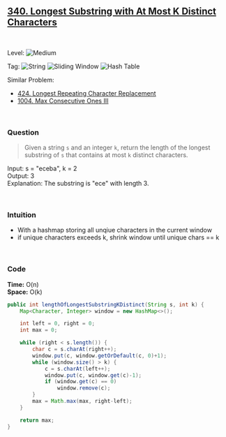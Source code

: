 ## [340. Longest Substring with At Most K Distinct Characters](https://leetcode.com/problems/longest-substring-with-at-most-k-distinct-characters/)

<br>

Level:
![Medium](https://img.shields.io/badge/-Medium-ff8000)

Tag:
![String](https://img.shields.io/badge/-String-4da6ff)
![Sliding Window](https://img.shields.io/badge/-Sliding_Window-9966ff)
![Hash Table](https://img.shields.io/badge/-Hash_Table-0073e6)

Similar Problem:

- [424. Longest Repeating Character Replacement](0424.md)
- [1004. Max Consecutive Ones III](1004.md)

<br>

### Question

> Given a string `s` and an integer `k`, return the length of the longest substring of `s` that contains at most `k` distinct characters.

Input: s = "eceba", k = 2  
Output: 3  
Explanation: The substring is "ece" with length 3.

<br>

### Intuition

- With a hashmap storing all unqiue characters in the current window
- if unique characters exceeds k, shrink window until unique chars == k

<br>

### Code

**Time:** O(n)  
**Space:** O(k)

```java
public int lengthOfLongestSubstringKDistinct(String s, int k) {
    Map<Character, Integer> window = new HashMap<>();

    int left = 0, right = 0;
    int max = 0;

    while (right < s.length()) {
        char c = s.charAt(right++);
        window.put(c, window.getOrDefault(c, 0)+1);
        while (window.size() > k) {
            c = s.charAt(left++);
            window.put(c, window.get(c)-1);
            if (window.get(c) == 0)
                window.remove(c);
        }
        max = Math.max(max, right-left);
    }

    return max;
}
```
